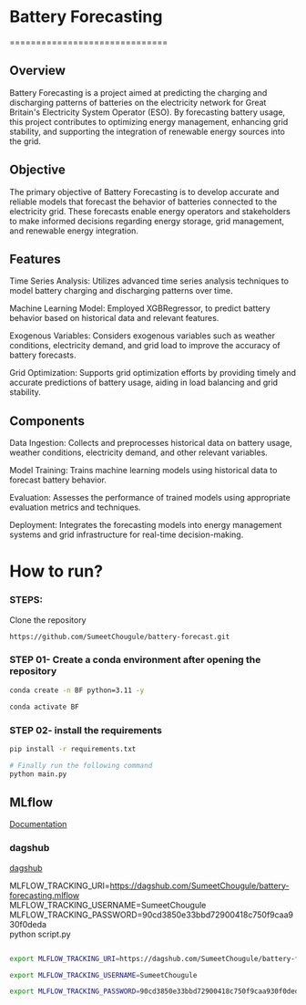 # Battery Forecasting
==============================

## Overview

Battery Forecasting is a project aimed at predicting the charging and discharging patterns of batteries on the electricity network for Great Britain's Electricity System Operator (ESO). By forecasting battery usage, this project contributes to optimizing energy management, enhancing grid stability, and supporting the integration of renewable energy sources into the grid.

## Objective

The primary objective of Battery Forecasting is to develop accurate and reliable models that forecast the behavior of batteries connected to the electricity grid. These forecasts enable energy operators and stakeholders to make informed decisions regarding energy storage, grid management, and renewable energy integration.

## Features

Time Series Analysis: Utilizes advanced time series analysis techniques to model battery charging and discharging patterns over time.

Machine Learning Model: Employed XGBRegressor, to predict battery behavior based on historical data and relevant features.

Exogenous Variables: Considers exogenous variables such as weather conditions, electricity demand, and grid load to improve the accuracy of battery forecasts.

Grid Optimization: Supports grid optimization efforts by providing timely and accurate predictions of battery usage, aiding in load balancing and grid stability.

## Components

Data Ingestion: Collects and preprocesses historical data on battery usage, weather conditions, electricity demand, and other relevant variables.

Model Training: Trains machine learning models using historical data to forecast battery behavior.

Evaluation: Assesses the performance of trained models using appropriate evaluation metrics and techniques.

Deployment: Integrates the forecasting models into energy management systems and grid infrastructure for real-time decision-making.


# How to run?
### STEPS:

Clone the repository

```bash
https://github.com/SumeetChougule/battery-forecast.git
```
### STEP 01- Create a conda environment after opening the repository

```bash
conda create -n BF python=3.11 -y
```

```bash
conda activate BF
```


### STEP 02- install the requirements
```bash
pip install -r requirements.txt
```


```bash
# Finally run the following command
python main.py
```




## MLflow

[Documentation](https://mlflow.org/docs/latest/index.html)



### dagshub
[dagshub](https://dagshub.com/)

MLFLOW_TRACKING_URI=https://dagshub.com/SumeetChougule/battery-forecasting.mlflow \
MLFLOW_TRACKING_USERNAME=SumeetChougule \
MLFLOW_TRACKING_PASSWORD=90cd3850e33bbd72900418c750f9caa930f0deda \
python script.py

```bash

export MLFLOW_TRACKING_URI=https://dagshub.com/SumeetChougule/battery-forecasting.mlflow

export MLFLOW_TRACKING_USERNAME=SumeetChougule

export MLFLOW_TRACKING_PASSWORD=90cd3850e33bbd72900418c750f9caa930f0deda

```
